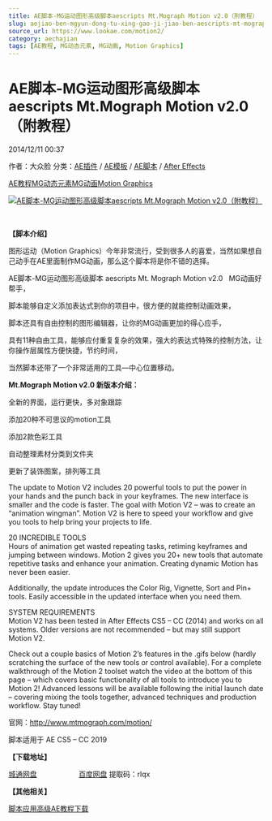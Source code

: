 ```yaml
---
title: AE脚本-MG运动图形高级脚本aescripts Mt.Mograph Motion v2.0（附教程）
slug: aejiao-ben-mgyun-dong-tu-xing-gao-ji-jiao-ben-aescripts-mt-mograph-motion-v2-0-fu-jiao-cheng
source_url: https://www.lookae.com/motion2/
category: aechajian
tags: [AE教程, MG动态元素, MG动画, Motion Graphics]
---
```

# AE脚本-MG运动图形高级脚本aescripts Mt.Mograph Motion v2.0（附教程）

2014/12/11 00:37

作者：大众脸
分类：[AE插件](https://www.lookae.com/after-effects/aechajian/) / [AE模板](https://www.lookae.com/after-effects/other-after-effects/) / [AE脚本](https://www.lookae.com/after-effects/aescripts/) / [After Effects](https://www.lookae.com/after-effects/)

[AE教程](https://www.lookae.com/tag/ae%e6%95%99%e7%a8%8b/)[MG动态元素](https://www.lookae.com/tag/mg%e5%8a%a8%e6%80%81%e5%85%83%e7%b4%a0/)[MG动画](https://www.lookae.com/tag/mg%e5%8a%a8%e7%94%bb/)[Motion Graphics](https://www.lookae.com/tag/motion-graphics/)

[![AE脚本-MG运动图形高级脚本aescripts Mt.Mograph Motion v2.0（附教程）](https://www.lookae.com/wp-content/uploads/2014/12/motion2.jpg "AE脚本-MG运动图形高级脚本aescripts Mt.Mograph Motion v2.0（附教程）-LookAE.com")](https://www.lookae.com/wp-content/uploads/2014/12/motion2.jpg)

﻿

**【脚本介绍】**

图形运动（Motion Graphics）今年非常流行，受到很多人的喜爱，当然如果想自己动手在AE里面制作MG动画，那么这个脚本将是你不错的选择。

AE脚本-MG运动图形高级脚本 aescripts Mt. Mograph Motion v2.0   MG动画好帮手，

脚本能够自定义添加表达式到你的项目中，很方便的就能控制动画效果，

脚本还具有自由控制的图形编辑器，让你的MG动画更加的得心应手，

具有11种自由工具，能够应付重复复杂的效果，强大的表达式特殊的控制方法，让你操作层属性方便快捷，节约时间，

当然脚本还带了一个非常适用的工具—中心位置移动。

**Mt.Mograph Motion v2.0 新版本介绍：**

全新的界面，运行更快，多对象跟踪

添加20种不可思议的motion工具

添加2款色彩工具

自动整理素材分类到文件夹

更新了装饰图案，排列等工具

The update to Motion V2 includes 20 powerful tools to put the power in your hands and the punch back in your keyframes. The new interface is smaller and the code is faster. The goal with Motion V2 – was to create an “animation wingman”. Motion V2 is here to speed your workflow and give you tools to help bring your projects to life.

20 INCREDIBLE TOOLS  
Hours of animation get wasted repeating tasks, retiming keyframes and jumping between windows. Motion 2 gives you 20+ new tools that automate repetitive tasks and enhance your animation. Creating dynamic Motion has never been easier.

Additionally, the update introduces the Color Rig, Vignette, Sort and Pin+ tools. Easily accessible in the updated interface when you need them.

SYSTEM REQUIREMENTS  
Motion V2 has been tested in After Effects CS5 – CC (2014) and works on all systems. Older versions are not recommended – but may still support Motion V2.

Check out a couple basics of Motion 2’s features in the .gifs below (hardly scratching the surface of the new tools or control available). For a complete walkthrough of the Motion 2 toolset watch the video at the bottom of this page – which covers basic functionality of all tools to introduce you to Motion 2! Advanced lessons will be available following the initial launch date – covering mixing the tools together, advanced techniques and production workflow. Stay tuned!

官网：http://www.mtmograph.com/motion/

脚本适用于 AE CS5 – CC 2019

**【下载地址】**

[城通网盘](https://www.400gb.com/file/80211517)                     [百度网盘](https://pan.baidu.com/s/1tbuG6Fwm9wXQ60aKuQcz0Q) 提取码：rlqx

**【其他相关】**

[脚本应用高级AE教程下载](https://www.lookae.com/mtmograph/)
